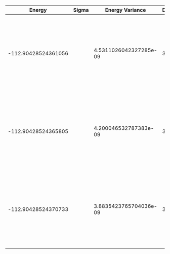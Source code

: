 | Energy              | Sigma | Energy Variance        | DOF | Einf                | Method                                                       | Reference |
|---------------------|-------|------------------------|-----|---------------------|--------------------------------------------------------------|-----------|
| -112.90428524361056 |       | 4.5311026042327285e-09 | 38  | -105.93026519103715 | DMRG (bond dimension 310) using fork tensor product states with U(1) symmetries for charge and spin sector | TODO: ask Xiaodong |
| -112.90428524365805 |       | 4.200046532787383e-09  | 38  | -105.93026519103715 | DMRG (bond dimension 330) using fork tensor product states with U(1) symmetries for charge and spin sector | TODO: ask Xiaodong |
| -112.90428524370733 |       | 3.8835423765704036e-09 | 38  | -105.93026519103715 | DMRG (bond dimension 350) using fork tensor product states with U(1) symmetries for charge and spin sector | TODO: ask Xiaodong |
